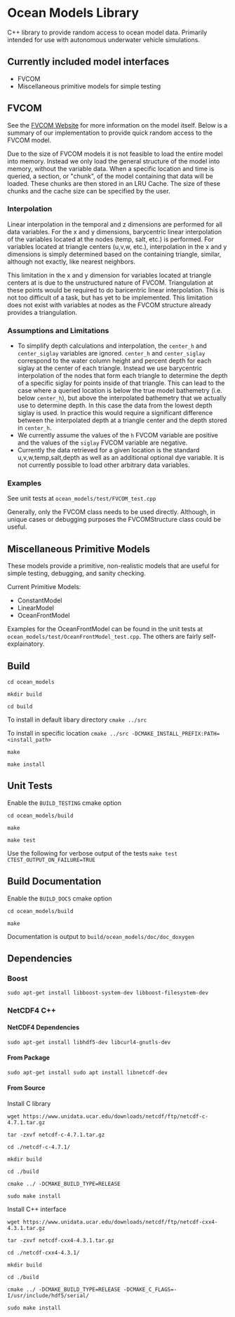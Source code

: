 # Ocean Models Library
C++ library to provide random access to ocean model data. Primarily intended for use with autonomous underwater vehicle simulations.

## Currently included model interfaces
- FVCOM
- Miscellaneous primitive models for simple testing

## FVCOM
See the [FVCOM Website](http://fvcom.smast.umassd.edu/fvcom/) for more information on the model itself. Below is a summary of our implementation to provide quick random access to the FVCOM model.

Due to the size of FVCOM models it is not feasible to load the entire model into memory. Instead we only load the general structure of the model into memory, without the variable data. When a specific location and time is queried, a section, or "chunk", of the model containing that data will be loaded. These chunks are then stored in an LRU Cache. The size of these chunks and the cache size can be specified by the user.

### Interpolation
Linear interpolation in the temporal and z dimensions are performed for all data variables. For the x and y dimensions, barycentric linear interpolation of the variables located at the nodes (temp, salt, etc.) is performed.  For variables located at triangle centers (u,v,w, etc.), interpolation in the x and y dimensions is simply determined based on the containing triangle, similar, although not exactly, like nearest neighbors.

This limitation in the x and y dimension for variables located at triangle centers at is due to the unstructured nature of FVCOM. Triangulation at these points would be required to do baricentric linear interpolation. This is not too difficult of a task, but has yet to be implemented. This limitation does not exist with variables at nodes as the FVCOM structure already provides a triangulation.

### Assumptions and Limitations
- To simplify depth calculations and interpolation, the `center_h` and `center_siglay` variables are ignored. `center_h` and `center_siglay` correspond to the water column height and percent depth for each siglay at the center of each triangle. Instead we use barycentric interpolation of the nodes that form each triangle to determine the depth of a specific siglay for points inside of that triangle. This can lead to the case where a queried location is below the true model bathemetry (i.e. below `center_h`), but above the interpolated bathemetry that we actually use to determine depth. In this case the data from the lowest depth siglay is used. In practice this would require a significant difference between the interpolated depth at a triangle center and the depth stored in `center_h`.
- We currently assume the values of the `h` FVCOM variable are positive and the values of the `siglay` FVCOM variable are negative.
- Currently the data retrieved for a given location is the standard u,v,w,temp,salt,depth as well as an additional optional dye variable. It is not currently possible to load other arbitrary data variables.

### Examples
See unit tests at `ocean_models/test/FVCOM_test.cpp`

Generally, only the FVCOM class needs to be used directly. Although, in unique cases or debugging purposes the FVCOMStructure class could be useful.

## Miscellaneous Primitive Models

These models provide a primitive, non-realistic models that are useful for simple testing, debugging, and sanity checking.

Current Primitive Models:
- ConstantModel
- LinearModel
- OceanFrontModel

Examples for the OceanFrontModel can be found in the unit tests at `ocean_models/test/OceanFrontModel_test.cpp`. The others are fairly self-explainatory.

## Build

`cd ocean_models`

`mkdir build`

`cd build`

To install in default libary directory
`cmake ../src`

To install in specific location
`cmake ../src -DCMAKE_INSTALL_PREFIX:PATH=<install_path>`

`make`

`make install`

## Unit Tests
Enable the `BUILD_TESTING` cmake option

`cd ocean_models/build`

`make`

`make test`

Use the following for verbose output of the tests
`make test CTEST_OUTPUT_ON_FAILURE=TRUE`

## Build Documentation
Enable the `BUILD_DOCS` cmake option

`cd ocean_models/build`

`make`

Documentation is output to `build/ocean_models/doc/doc_doxygen`

## Dependencies
### Boost
`sudo apt-get install libboost-system-dev libboost-filesystem-dev`

### NetCDF4 C++

#### NetCDF4 Dependencies
`sudo apt-get install libhdf5-dev libcurl4-gnutls-dev`

#### From Package

`sudo apt-get install sudo apt install libnetcdf-dev`
#### From Source

Install C library

`wget https://www.unidata.ucar.edu/downloads/netcdf/ftp/netcdf-c-4.7.1.tar.gz`

`tar -zxvf netcdf-c-4.7.1.tar.gz`

`cd ./netcdf-c-4.7.1/`

`mkdir build`

`cd ./build`

`cmake ../ -DCMAKE_BUILD_TYPE=RELEASE`

`sudo make install`


Install C++ interface

`wget https://www.unidata.ucar.edu/downloads/netcdf/ftp/netcdf-cxx4-4.3.1.tar.gz`

`tar -zxvf netcdf-cxx4-4.3.1.tar.gz`

`cd ./netcdf-cxx4-4.3.1/`

`mkdir build`

`cd ./build`

`cmake ../ -DCMAKE_BUILD_TYPE=RELEASE -DCMAKE_C_FLAGS=-I/usr/include/hdf5/serial/`

`sudo make install`
